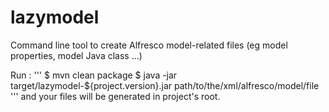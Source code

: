 # lazymodel
Command line tool to create Alfresco model-related files (eg model properties, model Java class ...)



Run :
'''
$ mvn clean package
$ java -jar target/lazymodel-${project.version}.jar path/to/the/xml/alfresco/model/file
'''
and your files will be generated in project's root.
